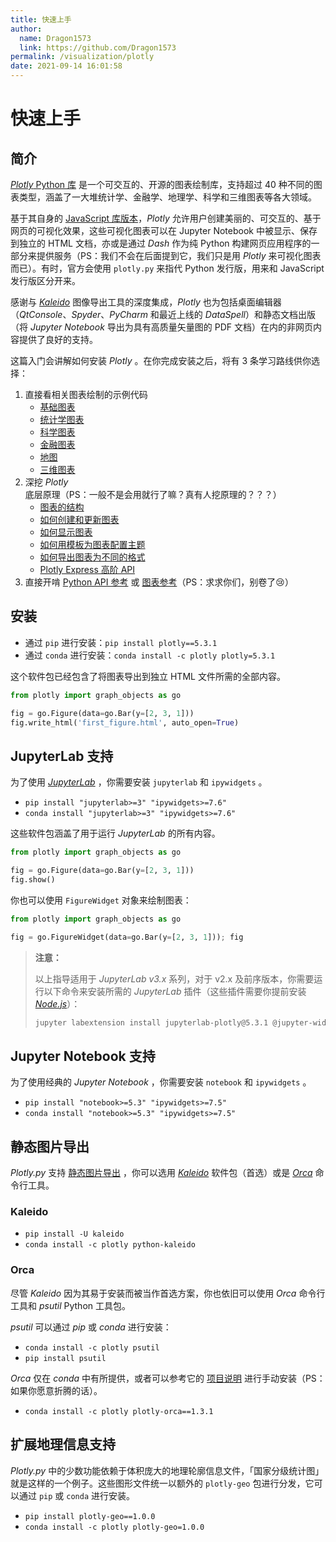 ```yaml
---
title: 快速上手
author:
  name: Dragon1573
  link: https://github.com/Dragon1573
permalink: /visualization/plotly
date: 2021-09-14 16:01:58
---
```


# 快速上手

## 简介

[*Plotly* Python 库](https://plotly.com/python/) 是一个可交互的、开源的图表绘制库，支持超过 40 种不同的图表类型，涵盖了一大堆统计学、金融学、地理学、科学和三维图表等各大领域。

基于其自身的 [JavaScript 库版本](https://plotly.com/javascript/)，*Plotly* 允许用户创建美丽的、可交互的、基于网页的可视化效果，这些可视化图表可以在 Jupyter Notebook 中被显示、保存到独立的 HTML 文档，亦或是通过 *Dash* 作为纯 Python 构建网页应用程序的一部分来提供服务（PS：我们不会在后面提到它，我们只是用 *Plotly* 来可视化图表而已）。有时，官方会使用 `plotly.py` 来指代 Python 发行版，用来和 JavaScript 发行版区分开来。

感谢与 *[Kaleido](https://medium.com/plotly/introducing-kaleido-b03c4b7b1d81)* 图像导出工具的深度集成，*Plotly* 也为包括桌面编辑器（*QtConsole*、*Spyder*、*PyCharm* 和最近上线的 *DataSpell*）和静态文档出版（将 *Jupyter Notebook* 导出为具有高质量矢量图的 PDF 文档）在内的非网页内容提供了良好的支持。

这篇入门会讲解如何安装 *Plotly* 。在你完成安装之后，将有 3 条学习路线供你选择：

1. 直接看相关图表绘制的示例代码
   - [基础图表](/visualization/#基础图表)
   - [统计学图表](/visualization/#统计学图表)
   - [科学图表](/visualization/#科学图表)
   - [金融图表](/visualization/#金融图表)
   - [地图](/visualization/#地图)
   - [三维图表](/visualization/#三维图表)
2. 深挖 *Plotly* 底层原理（PS：一般不是会用就行了嘛？真有人挖原理的？？？）
   - [图表的结构](https://plotly.com/python/figure-structure/)
   - [如何创建和更新图表](https://plotly.com/python/creating-and-updating-figures/)
   - [如何显示图表](https://plotly.com/python/renderers/)
   - [如何用模板为图表配置主题](https://plotly.com/python/templates/)
   - [如何导出图表为不同的格式](https://plotly.com/python/static-image-export/)
   - [Plotly Express 高阶 API](https://plotly.com/python/plotly-express/)
3. 直接开啃 [Python API 参考](https://plotly.com/python-api-reference) 或 [图表参考](https://plotly.com/python/reference)（PS：求求你们，别卷了:cry:）

## 安装

- 通过 `pip` 进行安装：`pip install plotly==5.3.1`
- 通过 `conda` 进行安装：`conda install -c plotly plotly=5.3.1`

这个软件包已经包含了将图表导出到独立 HTML 文件所需的全部内容。

```python
from plotly import graph_objects as go

fig = go.Figure(data=go.Bar(y=[2, 3, 1]))
fig.write_html('first_figure.html', auto_open=True)
```

## JupyterLab 支持

为了使用 *[JupyterLab](https://jupyterlab.readthedocs.io/en/stable/)* ，你需要安装 `jupyterlab` 和 `ipywidgets` 。

- `pip install "jupyterlab>=3" "ipywidgets>=7.6"`
- `conda install "jupyterlab>=3" "ipywidgets>=7.6"`

这些软件包涵盖了用于运行 *JupyterLab* 的所有内容。

```python
from plotly import graph_objects as go

fig = go.Figure(data=go.Bar(y=[2, 3, 1]))
fig.show()
```

你也可以使用 `FigureWidget` 对象来绘制图表：

```python
from plotly import graph_objects as go

fig = go.FigureWidget(data=go.Bar(y=[2, 3, 1])); fig
```

> **注意：**
>
> 以上指导适用于 *JupyterLab v3.x* 系列，对于 v2.x 及前序版本，你需要运行以下命令来安装所需的 *JupyterLab* 插件（这些插件需要你提前安装 [*Node.js*](https://nodejs.org/)）：
>
> ```bash
> jupyter labextension install jupyterlab-plotly@5.3.1 @jupyter-widgets/jupyterlab-manager
> ```

## Jupyter Notebook 支持

为了使用经典的 *Jupyter Notebook* ，你需要安装 `notebook` 和 `ipywidgets` 。

- `pip install "notebook>=5.3" "ipywidgets>=7.5"`
- `conda install "notebook>=5.3" "ipywidgets>=7.5"`

## 静态图片导出

*Plotly.py* 支持 [静态图片导出](https://plotly.com/python/static-image-export/) ，你可以选用 [*Kaleido*](https://github.com/plotly/Kaleido) 软件包（首选）或是 [*Orca*](https://github.com/plotly/orca) 命令行工具。

### Kaleido

- `pip install -U kaleido`
- `conda install -c plotly python-kaleido`

### Orca

尽管 *Kaleido* 因为其易于安装而被当作首选方案，你也依旧可以使用 *Orca* 命令行工具和 *psutil* Python 工具包。

*psutil* 可以通过 *pip* 或 *conda* 进行安装：

- `conda install -c plotly psutil`
- `pip install psutil`

*Orca* 仅在 *conda* 中有所提供，或者可以参考它的 [项目说明](https://github.com/plotly/orca) 进行手动安装（PS：如果你愿意折腾的话）。

- `conda install -c plotly plotly-orca==1.3.1`

## 扩展地理信息支持

*Plotly.py* 中的少数功能依赖于体积庞大的地理轮廓信息文件，「国家分级统计图」就是这样的一个例子。这些图形文件统一以额外的 `plotly-geo` 包进行分发，它可以通过 `pip` 或 `conda` 进行安装。

- `pip install plotly-geo==1.0.0`
- `conda install -c plotly plotly-geo=1.0.0`
